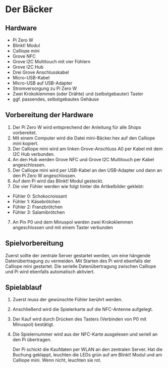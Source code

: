 ﻿# Der Bäcker
## Hardware

* Pi Zero W
* Blinkt! Modul
* Calliope mini
* Grove NFC
* Grove I2C Multitouch mit vier Fühlern
* Grove I2C Hub
* Drei Grove Anschlusskabel
* Micro-USB-Kabel
* Micro-USB auf USB-Adapter
* Stromversorgung zu Pi Zero W
* Zwei Krokoklemmen (oder Drähte) und (selbstgebauter) Taster
* ggf. passendes, selbstgebautes Gehäuse

## Vorbereitung der Hardware
1. Der Pi Zero W wird entsprechend der Anleitung für alle Shops vorbereitet.
2. Mit einem Computer wird die Datei mini-Bäcker.hex auf den Calliope mini kopiert.
2. Der Calliope mini wird am linken Grove-Anschluss A0 per Kabel mit dem I2C Hub verbunden.
3. An den Hub werden Grove NFC und Grove I2C Multitouch per Kabel angeschlossen.
4. Der Calliope mini wird per USB-Kabel an den USB-Adapter und dann an den Pi Zero W angeschlossen.
5. Auf dem Pi wird das Blinkt! Modul gesteckt.
6. Die vier Fühler werden wie folgt hinter die Artikelbilder geklebt:
* Fühler 0: Schokocroissant
* Fühler 1: Käsebrötchen
* Fühler 2: Franzbrötchen
* Fühler 3: Salamibrötchen
7. An Pin P0 und dem Minuspol werden zwei Krokoklemmen angeschlossen und mit einem Taster verbunden

## Spielvorbereitung
Zuerst sollte der zentrale Server gestartet werden, um eine hängende Datenübertragung zu vermeiden.
Mit Starten des Pi wird ebenfalls der Calliope mini gestartet.
Die serielle Datenübertragung zwischen Calliope und Pi wird ebenfalls automatisch aktiviert.

## Spielablauf
1. Zuerst muss der gewünschte Fühler berührt werden.
2. Anschließend wird die Spielerkarte auf die NFC-Antenne aufgelegt.
3. Der Kauf wird durch Drücken des Tasters (Verbinden von P0 mit Minuspol) bestätigt.
4. Die Spielernummer wird aus der NFC-Karte ausgelesen und seriell an den Pi übertragen.
  
   Der Pi schickt die Kaufdaten per WLAN an den zentralen Server. Hat die Buchung geklappt, leuchten die LEDs grün auf am Blinkt! Modul und am Calliope mini. Wenn nicht, leuchten sie rot.
